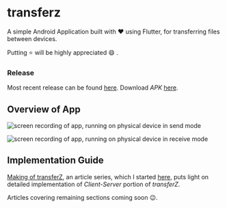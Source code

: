 # transferz

A simple Android Application built with :heart: using Flutter, for transferring files between devices.

Putting :star: will be highly appreciated :smile: .


### Release

Most recent release can be found [here](https://github.com/itzmeanjan/transferZ/releases/tag/v1.0). Download *APK* [here](https://github.com/itzmeanjan/transferZ/releases/download/v1.0/transferZ-1.0.apk).


## Overview of App

![screen recording of app, running on physical device in send mode](https://github.com/itzmeanjan/transferZ/blob/master/screenRecord1.gif)

![screen recording of app, running on physical device in receive mode](https://github.com/itzmeanjan/transferZ/blob/master/screenRecord2.gif)
  
  
## Implementation Guide


[Making of transferZ](https://dev.to/itzmeanjan/making-of-transferz-part-1-n-3mjf), an article series, which I started [here](https://dev.to/itzmeanjan), puts light on detailed implementation of *Client-Server* portion of *transferZ*.


Articles covering remaining sections coming soon :wink:. 
